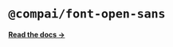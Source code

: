 # `@compai/font-open-sans`

[**Read the docs &rarr;**](https://components.ai/docs/typefaces/open-sans)
